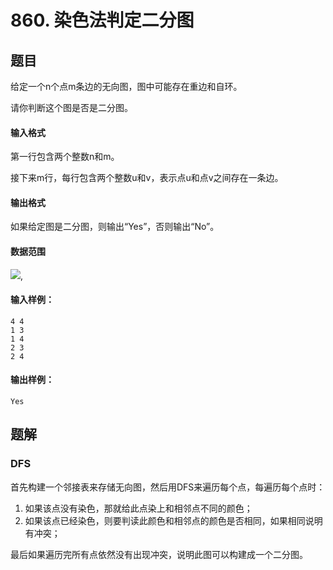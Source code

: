 <!--
 * @Author: shaqsnake
 * @Email: shaqsnake@gmail.com
 * @Date: 2019-09-16 15:58:00
 * @LastEditTime: 2019-10-22 11:46:57
 * @Description: Acwing 860
 -->

# 860. 染色法判定二分图

## 题目

给定一个n个点m条边的无向图，图中可能存在重边和自环。

请你判断这个图是否是二分图。

#### 输入格式

第一行包含两个整数n和m。

接下来m行，每行包含两个整数u和v，表示点u和点v之间存在一条边。

#### 输出格式

如果给定图是二分图，则输出“Yes”，否则输出“No”。

#### 数据范围

![](http://latex.codecogs.com/gif.latex?\\1%20\leq%20n,m%20\leq%2010^5),

#### 输入样例：

```
4 4
1 3
1 4
2 3
2 4
```

#### 输出样例：

```
Yes
```

## 题解

### DFS

首先构建一个邻接表来存储无向图，然后用DFS来遍历每个点，每遍历每个点时：
    
1. 如果该点没有染色，那就给此点染上和相邻点不同的颜色；
2. 如果该点已经染色，则要判读此颜色和相邻点的颜色是否相同，如果相同说明有冲突；

最后如果遍历完所有点依然没有出现冲突，说明此图可以构建成一个二分图。
